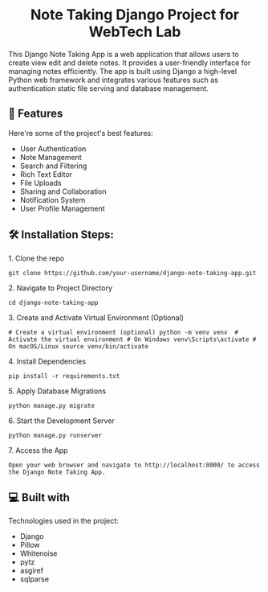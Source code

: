 <h1 align="center" id="title">Note Taking Django Project for WebTech Lab</h1>

<p id="description">This Django Note Taking App is a web application that allows users to create view edit and delete notes. It provides a user-friendly interface for managing notes efficiently. The app is built using Django a high-level Python web framework and integrates various features such as authentication static file serving and database management.</p>

  
  
<h2>🧐 Features</h2>

Here're some of the project's best features:

*   User Authentication
*   Note Management
*   Search and Filtering
*   Rich Text Editor
*   File Uploads
*   Sharing and Collaboration
*   Notification System
*   User Profile Management

<h2>🛠️ Installation Steps:</h2>

<p>1. Clone the repo</p>

```
git clone https://github.com/your-username/django-note-taking-app.git
```

<p>2. Navigate to Project Directory</p>

```
cd django-note-taking-app
```

<p>3. Create and Activate Virtual Environment (Optional)</p>

```
# Create a virtual environment (optional) python -m venv venv  # Activate the virtual environment # On Windows venv\Scripts\activate # On macOS/Linux source venv/bin/activate
```

<p>4. Install Dependencies</p>

```
pip install -r requirements.txt
```

<p>5. Apply Database Migrations</p>

```
python manage.py migrate
```

<p>6. Start the Development Server</p>

```
python manage.py runserver
```

<p>7. Access the App</p>

```
Open your web browser and navigate to http://localhost:8000/ to access the Django Note Taking App.
```

  
  
<h2>💻 Built with</h2>

Technologies used in the project:

*   Django
*   Pillow
*   Whitenoise
*   pytz
*   asgiref
*   sqlparse
